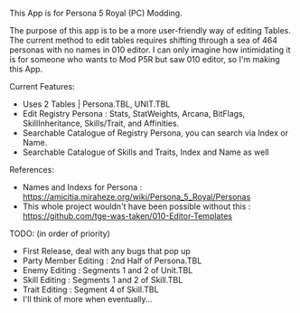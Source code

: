 This App is for Persona 5 Royal (PC) Modding.

The purpose of this app is to be a more user-friendly way of editing Tables.
The current method to edit tables requires shifting through a sea of 464 personas with no names in 010 editor.
I can only imagine how intimidating it is for someone who wants to Mod P5R but saw 010 editor, so I'm making this App.

Current Features:
  - Uses 2 Tables | Persona.TBL, UNIT.TBL
  - Edit Registry Persona : Stats, StatWeights, Arcana, BitFlags, SkillInheritance, Skills/Trait, and Affinities.
  - Searchable Catalogue of Registry Persona, you can search via Index or Name.
  - Searchable Catalogue of Skills and Traits, Index and Name as well

References:
  - Names and Indexs for Persona : https://amicitia.miraheze.org/wiki/Persona_5_Royal/Personas
  - This whole project wouldn't have been possible without this : https://github.com/tge-was-taken/010-Editor-Templates

TODO: (in order of priority)
  - First Release, deal with any bugs that pop up
  - Party Member Editing : 2nd Half of Persona.TBL
  - Enemy Editing : Segments 1 and 2 of Unit.TBL
  - Skill Editing : Segments 1 and 2 of Skill.TBL
  - Trait Editing : Segment 4 of Skill.TBL
  - I'll think of more when eventually...
